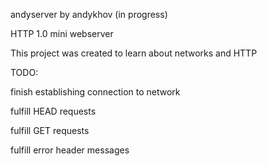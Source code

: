 andyserver by andykhov (in progress)

HTTP 1.0 mini webserver

This project was created to learn about networks and HTTP

TODO:

finish establishing connection to network

fulfill HEAD requests

fulfill GET requests

fulfill error header messages
